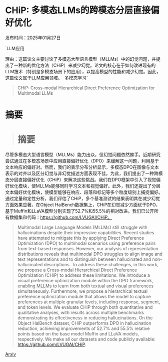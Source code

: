 # CHiP: 多模态LLMs的跨模态分层直接偏好优化

发布时间：2025年01月27日

`LLM应用

理由：这篇论文主要讨论了多模态大型语言模型（MLLMs）中的幻觉问题，并提出了一种新的优化方法（CHiP）来减少幻觉。论文的核心在于如何改进现有的LLM技术（特别是多模态场景下的应用），以提高模型的性能和减少幻觉。因此，这篇论文属于LLM应用领域。` `多模态学习`

> CHiP: Cross-modal Hierarchical Direct Preference Optimization for Multimodal LLMs

# 摘要

> # 摘要
尽管多模态大型语言模型（MLLMs）能力出众，但幻觉问题依然棘手。近期研究尝试通过在多模态场景中应用直接偏好优化（DPO）来缓解这一问题，利用基于文本响应的偏好对。然而，我们的表示分布分析显示，多模态DPO在图像与文本表示的对齐以及区分幻觉与非幻觉描述方面表现不佳。为此，我们提出了一种跨模态分层直接偏好优化（CHiP）来解决这些挑战。我们在DPO框架中引入了视觉偏好优化模块，使MLLMs能够同时学习文本和视觉偏好。此外，我们还提出了分层文本偏好优化模块，使模型能够在响应、段落和标记等多个粒度级别上捕捉偏好。通过定量和定性分析，我们评估了CHiP，多个基准测试的结果表明其在减少幻觉方面效果显著。在Object HalBench数据集上，CHiP在幻觉减少方面优于DPO，基于Muffin和LLaVA模型分别实现了52.7%和55.5%的相对改进。我们已公开所有数据集和代码：https://github.com/LVUGAI/CHiP。

> Multimodal Large Language Models (MLLMs) still struggle with hallucinations despite their impressive capabilities. Recent studies have attempted to mitigate this by applying Direct Preference Optimization (DPO) to multimodal scenarios using preference pairs from text-based responses. However, our analysis of representation distributions reveals that multimodal DPO struggles to align image and text representations and to distinguish between hallucinated and non-hallucinated descriptions. To address these challenges, in this work, we propose a Cross-modal Hierarchical Direct Preference Optimization (CHiP) to address these limitations. We introduce a visual preference optimization module within the DPO framework, enabling MLLMs to learn from both textual and visual preferences simultaneously. Furthermore, we propose a hierarchical textual preference optimization module that allows the model to capture preferences at multiple granular levels, including response, segment, and token levels. We evaluate CHiP through both quantitative and qualitative analyses, with results across multiple benchmarks demonstrating its effectiveness in reducing hallucinations. On the Object HalBench dataset, CHiP outperforms DPO in hallucination reduction, achieving improvements of 52.7% and 55.5% relative points based on the base model Muffin and LLaVA models, respectively. We make all our datasets and code publicly available: https://github.com/LVUGAI/CHiP.

[Arxiv](https://arxiv.org/abs/2501.16629)